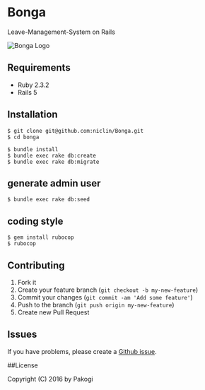 # Bonga

Leave-Management-System on Rails

![Bonga Logo](https://github.com/niclin/Bonga/blob/master/public/front-end/Bonga.jpg)

## Requirements

* Ruby 2.3.2
* Rails 5

## Installation

```
$ git clone git@github.com:niclin/Bonga.git
$ cd bonga

$ bundle install
$ bundle exec rake db:create
$ bundle exec rake db:migrate
```

## generate admin user

```
$ bundle exec rake db:seed
```

## coding style

```
$ gem install rubocop
$ rubocop
```

## Contributing

1. Fork it
2. Create your feature branch (`git checkout -b my-new-feature`)
3. Commit your changes (`git commit -am 'Add some feature'`)
4. Push to the branch (`git push origin my-new-feature`)
5. Create new Pull Request


## Issues


If you have problems, please create a [Github issue](https://github.com/niclin/Bonga/issues).


##License

Copyright (C) 2016 by Pakogi
